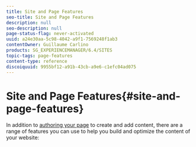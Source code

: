 ```yaml
---
title: Site and Page Features
seo-title: Site and Page Features
description: null
seo-description: null
page-status-flag: never-activated
uuid: a24e30aa-5c98-4042-a9f1-7569248f1ab3
contentOwner: Guillaume Carlino
products: SG_EXPERIENCEMANAGER/6.4/SITES
topic-tags: page-features
content-type: reference
discoiquuid: 9955bf12-a91b-43cb-a9e6-c1efc04ad075
---
```


# Site and Page Features{#site-and-page-features}

In addition to [authoring your page](/help/sites-authoring/page-authoring.md) to create and add content, there are a range of features you can use to help you build and optimize the content of your website:
